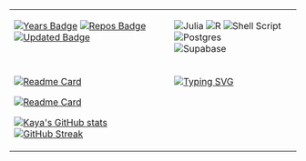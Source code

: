 <table>
  <tr>
  <div align="right">
  <td valign="top">

    
  [![Years Badge](https://badges.pufler.dev/years/kayaozkur)](https://badges.pufler.dev/years/kayaozkur) 
  [![Repos Badge](https://badges.pufler.dev/repos/kayaozkur)](https://badges.pufler.dev/repos/kayaozkur)
  [![Updated Badge](https://badges.pufler.dev/updated/kayaozkur/navigatoR)](https://badges.pufler.dev/updated/kayaozkur/navigatoR) 
  

  </td>
  </div>

  <div align="left">
  <td valign="top">

  ![Julia](https://img.shields.io/badge/-Julia-9558B2?style=for-the-badge&logo=julia&logoColor=white) 
  ![R](https://img.shields.io/badge/r-%23276DC3.svg?style=for-the-badge&logo=r&logoColor=white) 
  ![Shell Script](https://img.shields.io/badge/shell_script-%23121011.svg?style=for-the-badge&logo=gnu-bash&logoColor=white) 
  ![Postgres](https://img.shields.io/badge/postgres-%23316192.svg?style=for-the-badge&logo=postgresql&logoColor=white) 	
  ![Supabase](https://img.shields.io/badge/Supabase-3ECF8E?style=for-the-badge&logo=supabase&logoColor=white) 

  </td>
  </tr>



  


  <div>
  <tr>
  <td valign="top">
  <div align="top">
    
  [![Readme Card](https://github-readme-stats.vercel.app/api/pin/?username=kayaozkur&repo=navigatoR&show_owner=true%&card_width=500)](https://github.com/kayaozkur/navigatoR)

  </div>

  <div align="top">

  [![Readme Card](https://github-readme-stats.vercel.app/api/pin/?username=kayaozkur&repo=kayaozkur&show_owner=true&card_width=500)](https://github.com/kayaozkur/kayaozkur)

  </div>
  
  [![Kaya's GitHub stats](https://github-readme-stats.vercel.app/api?username=kayaozkur&show_icons=true&theme=default&rank_icon=github&include_all_commits=false&card_width=200&card_height=250hide_title=true&hide_rank=true)](https://github.com/kayaozkur/github-readme-stats)
  [![GitHub Streak](https://streak-stats.demolab.com?user=kayaozkur&theme=ayu-light&hide_border=true&border_radius=0&mode=weekly&card_width=100&hide_total_contributions=true&hide_longest_streak=true)](https://git.io/streak-stats)


  </div>

  
  
  </td>  
  <td valign="top">
    <p>
  <a href="https://git.io/typing-svg"><img src="https://readme-typing-svg.demolab.com?font=Inconsolata&weight=500&size=17&duration=300&pause=75&color=0D214D&background=E8E8E8&vCenter=true&multiline=true&repeat=false&height=975&width=390&lines=%E2%A0%80%23+Define+Print+Function+%F0%9F%94%B9;%E2%A0%80;%E2%A0%80print_experience+%3C-+function(experience)+%7B;%E2%A0%80%E2%A0%80experience+%25%3E%25;%E2%A0%80%E2%A0%80%E2%A0%80%E2%A0%80print(paste(%22%F0%9F%9A%80+Role%3A%22%2C+role));%E2%A0%80%E2%A0%80%E2%A0%80%E2%A0%80print(paste(%22%F0%9F%92%A5+Summary%3A%22%2C+summary));%E2%A0%80%E2%A0%80%E2%A0%80%E2%A0%80%7D);%E2%A0%80%7D;%E2%A0%80__________________________%E2%A0%80%E2%A0%80%E2%A0%80;%E2%A0%80%23+Create+Experience+DF+%F0%9F%94%B9;%E2%A0%80;%E2%A0%80experience_df+%3C-+data.frame(;%E2%A0%80%E2%A0%80Role+%3D+c(;%E2%A0%80%E2%A0%80%E2%A0%80%E2%A0%80%22Data+Analytics+Consultant+%F0%9F%93%88%22%2C;%E2%A0%80%E2%A0%80%E2%A0%80%E2%A0%80%22Risk+Management+Consultant+%F0%9F%8C%BE%22%2C;%E2%A0%80%E2%A0%80%E2%A0%80%E2%A0%80%22Business+Development+Consultant+%F0%9F%92%BC%22%2C;%E2%A0%80%E2%A0%80%E2%A0%80%E2%A0%80%22Equity+%26+Loan+Portfolio+Analyst+%E2%9C%8D%22%2C;%E2%A0%80%E2%A0%80%E2%A0%80%E2%A0%80%22New+Markets+Business+Analyst++%F0%9F%94%8B%22;%E2%A0%80%E2%A0%80)%2C;%E2%A0%80%E2%A0%80Summary%3D+c(;%E2%A0%80%E2%A0%80%E2%A0%80%E2%A0%80%22Translated+data+into+insights+%F0%9F%93%8A%22%2C;%E2%A0%80%E2%A0%80%E2%A0%80%E2%A0%80%22Delivered+market+intelligence+%F0%9F%8C%90%22%2C;%E2%A0%80%E2%A0%80%E2%A0%80%E2%A0%80%22Streamlined+analytic+workflows+%F0%9F%92%B0%22%2C;%E2%A0%80%E2%A0%80%E2%A0%80%E2%A0%80%22Automated+report+preparation+%F0%9F%93%91%22%2C;%E2%A0%80%E2%A0%80%E2%A0%80%E2%A0%80%22Defined+and+tracked+new+KPIs+%F0%9F%8E%AF%22;%E2%A0%80;%E2%A0%80experience+%3C-+as_tibble(experience_df);%E2%A0%80print_experience(experience);%E2%A0%80__________________________;%E2%A0%80%23+Define+Skill+Function+%F0%9F%94%B9;%E2%A0%80;%E2%A0%80print_skills+%3C-+function(skills)+%7B;%E2%A0%80%E2%A0%80print(%22+Skills+%F0%9F%9B%A0%EF%B8%8F%3A%22);%E2%A0%80%7D;%E2%A0%80__________________________;%E2%A0%80%23+Skills+Vector+%F0%9F%94%B9;%E2%A0%80;%E2%A0%80skills+%3C-+c(;%E2%A0%80%E2%A0%80%22Data+Viz%3A+Tableau%2C+PowerBI%2C+etc.+%F0%9F%A4%B9%F0%9F%8F%BD%E2%80%8D%E2%99%82%EF%B8%8F%22;%E2%A0%80%E2%A0%80%22Programming%3A+R%2C+Python%2C+SQL%2C+etc.+%F0%9F%A7%99%F0%9F%8F%BD%E2%80%8D%E2%99%82%EF%B8%8F%22%2C;%E2%A0%80%E2%A0%80%22Focus%3A++Stats%2C+ML%2C+Econ+%26+Marketing%F0%9F%91%A8%F0%9F%8F%BD%E2%80%8D%F0%9F%8D%B3%22);%E2%A0%80;%E2%A0%80%E2%A0%80print_skills(skills)" alt="Typing SVG"/></a>
  </p>

</td>
</tr>
</table>



